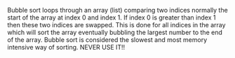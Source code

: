 Bubble sort loops through an array (list) comparing
two indices normally the start of the array at index 0 and
index 1. If index 0 is greater than index 1 then these two indices
are swapped. This is done for all indices in the array which will sort the array
eventually bubbling the largest number to the end of the array. Bubble sort is considered
the slowest and most memory intensive way of sorting. NEVER USE IT!!